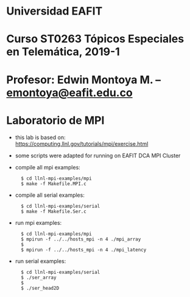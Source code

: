 # Universidad EAFIT
# Curso ST0263 Tópicos Especiales en Telemática, 2019-1
# Profesor: Edwin Montoya M. – emontoya@eafit.edu.co
# Laboratorio de MPI

* this lab is based on: https://computing.llnl.gov/tutorials/mpi/exercise.html

* some scripts were adapted for running on EAFIT DCA MPI Cluster

* compile all mpi examples:

        $ cd llnl-mpi-examples/mpi
        $ make -f Makefile.MPI.c

* compile all serial examples:

        $ cd llnl-mpi-examples/serial
        $ make -f Makefile.Ser.c

* run mpi examples:

        $ cd llnl-mpi-examples/mpi
        $ mpirun -f ../../hosts_mpi -n 4 ./mpi_array
        $
        $ mpirun -f ../../hosts_mpi -n 4 ./mpi_latency

* run serial examples:

        $ cd llnl-mpi-examples/serial
        $ ./ser_array
        $
        $ ./ser_head2D
